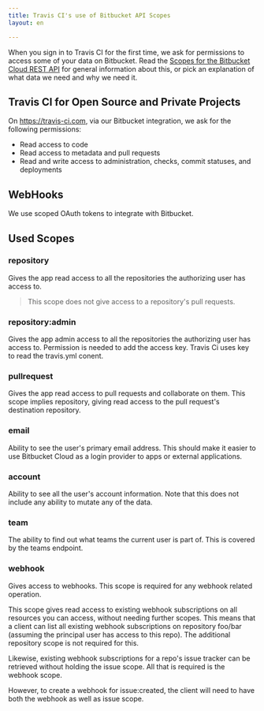 ```yaml
---
title: Travis CI's use of Bitbucket API Scopes
layout: en

---
```


When you sign in to Travis CI for the first time, we ask for permissions to access
some of your data on Bitbucket. Read the
[Scopes for the Bitbucket Cloud REST API](https://developer.atlassian.com/cloud/bitbucket/bitbucket-cloud-rest-api-scopes/)
for general information about this, or pick an explanation of what data we need and why we need it.

## Travis CI for Open Source and Private Projects

On <https://travis-ci.com>, via our Bitbucket integration, we ask for the following permissions:

- Read access to code
- Read access to metadata and pull requests
- Read and write access to administration, checks, commit statuses, and deployments

## WebHooks

We use scoped OAuth tokens to integrate with Bitbucket.

## Used Scopes

### repository
Gives the app read access to all the repositories the authorizing user has access to.
> This scope does not give access to a repository's pull requests.

### repository:admin
Gives the app admin access to all the repositories the authorizing user has access to. Permission is needed to add the access key. Travis Ci uses key to read the travis.yml conent.


### pullrequest
Gives the app read access to pull requests and collaborate on them. This scope implies repository, giving read access to the pull request's destination repository.

### email
Ability to see the user's primary email address. This should make it easier to use Bitbucket Cloud as a login provider to apps or external applications.

### account
Ability to see all the user's account information. Note that this does not include any ability to mutate any of the data.

### team
The ability to find out what teams the current user is part of. This is covered by the teams endpoint.

### webhook
Gives access to webhooks. This scope is required for any webhook related operation.

This scope gives read access to existing webhook subscriptions on all resources you can access, without needing further scopes.
This means that a client can list all existing webhook subscriptions on repository foo/bar (assuming the principal user has access
to this repo). The additional repository scope is not required for this.

Likewise, existing webhook subscriptions for a repo's issue tracker can be retrieved without holding the issue scope.
All that is required is the webhook scope.

However, to create a webhook for issue:created, the client will need to have both the webhook as well as issue scope.

